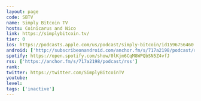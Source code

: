 ```yaml
---
layout: page
code: SBTV
name: Simply Bitcoin TV
hosts: Coinicarus and Nico
link: https://simplybitcoin.tv/
tier: 0
ios: https://podcasts.apple.com/us/podcast/simply-bitcoin/id1596756460
android: ['http://subscribeonandroid.com/anchor.fm/s/717a2198/podcast/rss']
spotify: https://open.spotify.com/show/0lKjm6CqM8WPQbSN5Z4vfJ
rss: ['https://anchor.fm/s/717a2198/podcast/rss']
rank: 
twitter: https://twitter.com/SimplyBitcoinTV
youtube: 
level: 
tags: ['inactive']
---
```

